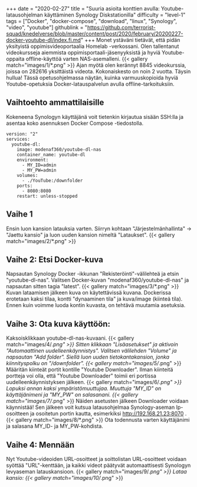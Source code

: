 +++
date = "2020-02-27"
title = "Suuria asioita konttien avulla: Youtube-latausohjelman käyttäminen Synology Diskstationilla"
difficulty = "level-1"
tags = ["Docker", "docker-compose", "download", "linux", "Synology", "video", "youtube"]
githublink = "https://github.com/terrorist-squad/knedelverse/blob/master/content/post/2020/february/20200227-docker-youtube-dl/index.fi.md"
+++
Monet ystäväni tietävät, että pidän yksityistä oppimisvideoportaalia Homelab -verkossani. Olen tallentanut videokursseja aiemmista oppimisportaali-jäsenyyksistä ja hyviä Youtube-oppaita offline-käyttöä varten NAS-asemalleni.
{{< gallery match="images/1/*.png" >}}
Ajan myötä olen kerännyt 8845 videokurssia, joissa on 282616 yksittäistä videota. Kokonaiskesto on noin 2 vuotta. Täysin hullua! Tässä opetusohjelmassa näytän, kuinka varmuuskopioida hyviä Youtube-opetuksia Docker-latauspalvelun avulla offline-tarkoituksiin.
## Vaihtoehto ammattilaisille
Kokeneena Synologyn käyttäjänä voit tietenkin kirjautua sisään SSH:lla ja asentaa koko asennuksen Docker Compose -tiedostolla.
```
version: "2"
services:
  youtube-dl:
    image: modenaf360/youtube-dl-nas
    container_name: youtube-dl
    environment:
      - MY_ID=admin
      - MY_PW=admin
    volumes:
      - ./YouTube:/downfolder
    ports:
      - 8080:8080
    restart: unless-stopped

```

## Vaihe 1
Ensin luon kansion latauksia varten. Siirryn kohtaan "Järjestelmänhallinta" -> "Jaettu kansio" ja luon uuden kansion nimeltä "Lataukset".
{{< gallery match="images/2/*.png" >}}

## Vaihe 2: Etsi Docker-kuva
Napsautan Synology Docker -ikkunan "Rekisteröinti"-välilehteä ja etsin "youtube-dl-nas". Valitsen Docker-kuvan "modenaf360/youtube-dl-nas" ja napsautan sitten tagia "latest".
{{< gallery match="images/3/*.png" >}}
Kuvan lataamisen jälkeen kuva on käytettävissä kuvana. Dockerissa erotetaan kaksi tilaa, kontti "dynaaminen tila" ja kuva/image (kiinteä tila). Ennen kuin voimme luoda kontin kuvasta, on tehtävä muutamia asetuksia.
## Vaihe 3: Ota kuva käyttöön:
Kaksoisklikkaan youtube-dl-nas-kuvaani.
{{< gallery match="images/4/*.png" >}}
Sitten klikkaan "Lisäasetukset" ja aktivoin "Automaattinen uudelleenkäynnistys". Valitsen välilehden "Volume" ja napsautan "Add folder". Siellä luon uuden tietokantakansion, jonka kiinnityspolku on "/downfolder".
{{< gallery match="images/5/*.png" >}}
Määritän kiinteät portit kontille "Youtube Downloader". Ilman kiinteitä portteja voi olla, että "Youtube Downloader" toimii eri portissa uudelleenkäynnistyksen jälkeen.
{{< gallery match="images/6/*.png" >}}
Lopuksi annan kaksi ympäristömuuttujaa. Muuttuja "MY_ID" on käyttäjänimeni ja "MY_PW" on salasanani.
{{< gallery match="images/7/*.png" >}}
Näiden asetusten jälkeen Downloader voidaan käynnistää! Sen jälkeen voit kutsua latausohjelmaa Synology-aseman Ip-osoitteen ja osoitetun portin kautta, esimerkiksi http://192.168.21.23:8070 .
{{< gallery match="images/8/*.png" >}}
Ota todennusta varten käyttäjänimi ja salasana MY_ID- ja MY_PW-kohdista.
## Vaihe 4: Mennään
Nyt Youtube-videoiden URL-osoitteet ja soittolistan URL-osoitteet voidaan syöttää "URL"-kenttään, ja kaikki videot päätyvät automaattisesti Synologyn levyaseman latauskansioon.
{{< gallery match="images/9/*.png" >}}
Lataa kansio:
{{< gallery match="images/10/*.png" >}}
